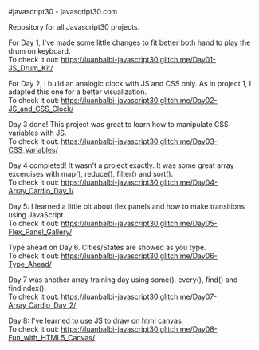 #javascript30 - javascript30.com

Repository for all Javascript30 projects.

For Day 1, I've made some little changes to fit better both hand to play the drum on keyboard.
<br>To check it out: https://luanbalbi-javascript30.glitch.me/Day01-JS_Drum_Kit/

For Day 2, I build an analogic clock with JS and CSS only. As in project 1, I adapted this one for a better visualization.
<br>To check it out: https://luanbalbi-javascript30.glitch.me/Day02-JS_and_CSS_Clock/

Day 3 done! This project was great to learn how to manipulate CSS variables with JS.
<br>To check it out: https://luanbalbi-javascript30.glitch.me/Day03-CSS_Variables/

Day 4 completed! It wasn't a project exactly. It was some great array excercises with map(), reduce(), filter() and sort().
<br>To check it out: https://luanbalbi-javascript30.glitch.me/Day04-Array_Cardio_Day_1/

Day 5: I learned a little bit about flex panels and how to make transitions using JavaScript.
<br>To check it out: https://luanbalbi-javascript30.glitch.me/Day05-Flex_Panel_Gallery/

Type ahead on Day 6. Cities/States are showed as you type.
<br>To check it out: https://luanbalbi-javascript30.glitch.me/Day06-Type_Ahead/

Day 7 was another array training day using some(), every(), find() and findIndex().
<br>To check it out: https://luanbalbi-javascript30.glitch.me/Day07-Array_Cardio_Day_2/

Day 8: I've learned to use JS to draw on html canvas.
<br>To check it out: https://luanbalbi-javascript30.glitch.me/Day08-Fun_with_HTML5_Canvas/